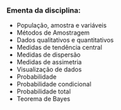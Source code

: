 ### Ementa da disciplina:
- População, amostra e variáveis
- Métodos de Amostragem
- Dados qualitativos e quantitativos
- Medidas de tendência central
- Medidas de dispersão
- Medidas de assimetria
- Visualização de dados
- Probabilidade
- Probabilidade condicional
- Probabilidade total
- Teorema de Bayes
